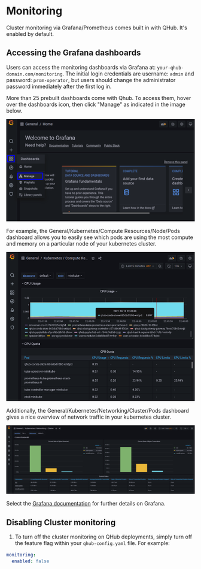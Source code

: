 # Monitoring

Cluster monitoring via Grafana/Prometheus comes built in with QHub. It's enabled by default.

## Accessing the Grafana dashboards

Users can access the monitoring dashboards via Grafana at: `your-qhub-domain.com/monitoring`. The initial login
credentials are username: `admin` and password: `prom-operator`, but users should change the administrator password
immediately after the first log in.

More than 25 prebuilt dashboards come with Qhub. To access them, hover over the dashboards icon, then click "Manage" as
indicated in the image below.

![See Existing Dashboards](../images/grafana_manage_dashboards.png)

For example, the General/Kubernetes/Compute Resources/Node/Pods dashboard allows you to easily see which pods are using
the most compute and memory on a particular node of your kubernetes cluster.

![Grafana Node Cpu Usage Dashboard](../images/grafana_node_cpu_usage.png)

Additionally, the General/Kubernetes/Networking/Cluster/Pods dashboard gives a nice overview of network traffic in your
kubernetes cluster.

![Grafana Cluster Networking Dashboard](../images/grafana_networking_dashboard.png)

Select the [Grafana documentation](https://grafana.com/docs/grafana/latest/) for further details on Grafana.

## Disabling Cluster monitoring

1. To turn off the cluster monitoring on QHub deployments, simply turn off the feature flag within your
   `qhub-config.yaml` file. For example:

```yaml
monitoring:
  enabled: false
```
